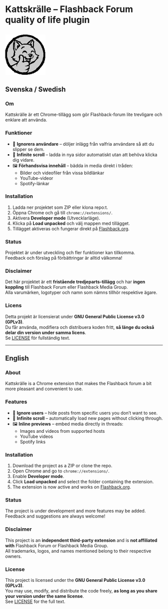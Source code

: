 # Kattskrälle – Flashback Forum quality of life plugin
![ICON](/icons/icon128.png)
---

## Svenska / Swedish
### Om
Kattskrälle är ett Chrome-tillägg som gör Flashback-forum lite trevligare och enklare att använda.  

### Funktioner
- 🚫 **Ignorera användare** – döljer inlägg från valfria användare så att du slipper se dem.  
- 🔄 **Infinite scroll** – ladda in nya sidor automatiskt utan att behöva klicka dig vidare.  
- 🖼️ **Förhandsvisa innehåll** – bädda in media direkt i tråden:  
  - Bilder och videofiler från vissa bildlänkar  
  - YouTube-videor  
  - Spotify-länkar

### Installation
1. Ladda ner projektet som ZIP eller klona repo:t.  
2. Öppna Chrome och gå till `chrome://extensions/`.  
3. Aktivera **Developer mode** (Utvecklarläge).  
4. Klicka på **Load unpacked** och välj mappen med tillägget.  
5. Tillägget aktiveras och fungerar direkt på [Flashback.org](https://www.flashback.org/).  


### Status
Projektet är under utveckling och fler funktioner kan tillkomma.  
Feedback och förslag på förbättringar är alltid välkomna!  

### Disclaimer
Det här projektet är ett **fristående tredjeparts-tillägg** och har **ingen koppling** till Flashback Forum eller Flashback Media Group.  
Alla varumärken, logotyper och namn som nämns tillhör respektive ägare.  

### Licens
Detta projekt är licensierat under **GNU General Public License v3.0 (GPLv3)**.  
Du får använda, modifiera och distribuera koden fritt, **så länge du också delar din version under samma licens**.  
Se [LICENSE](LICENSE) för fullständig text.

---

## English

### About
Kattskrälle is a Chrome extension that makes the Flashback forum a bit more pleasant and convenient to use.  

### Features
- 🚫 **Ignore users** – hide posts from specific users you don’t want to see.  
- 🔄 **Infinite scroll** – automatically load new pages without clicking through.  
- 🖼️ **Inline previews** – embed media directly in threads:  
  - Images and videos from supported hosts  
  - YouTube videos  
  - Spotify links  

### Installation
1. Download the project as a ZIP or clone the repo.  
2. Open Chrome and go to `chrome://extensions/`.  
3. Enable **Developer mode**.  
4. Click **Load unpacked** and select the folder containing the extension.  
5. The extension is now active and works on [Flashback.org](https://www.flashback.org/).  


### Status
The project is under development and more features may be added.  
Feedback and suggestions are always welcome!  

### Disclaimer
This project is an **independent third-party extension** and is **not affiliated with** Flashback Forum or Flashback Media Group.  
All trademarks, logos, and names mentioned belong to their respective owners.  

### License
This project is licensed under the **GNU General Public License v3.0 (GPLv3)**.  
You may use, modify, and distribute the code freely, **as long as you share your version under the same license**.  
See [LICENSE](LICENSE) for the full text.